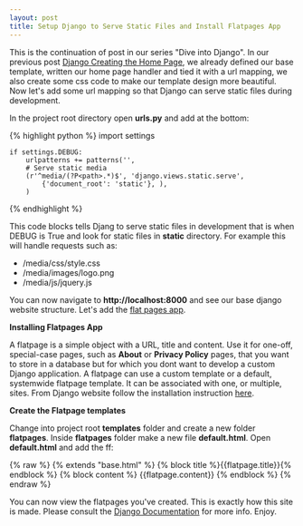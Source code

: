 ```yaml
---
layout: post
title: Setup Django to Serve Static Files and Install Flatpages App
---
```


This is the continuation of post in our series "Dive into Django". In our previous post [Django Creating the Home Page](/2010/10/django-creating-home-page.html), we already defined our base template, written our home page handler and tied it with a url mapping, we also create some css code to make our template design more beautiful. Now let's add some url mapping so that Django can serve static files during development.

In the project root directory open **urls.py** and add at the bottom:

{% highlight python %}
    import settings

    if settings.DEBUG:
        urlpatterns += patterns('',
        # Serve static media
        (r'^media/(?P<path>.*)$', 'django.views.static.serve',
            {'document_root': 'static'}, ),
        )
{% endhighlight %}

This code blocks tells Djang to serve static files in development that is when DEBUG is True and look for static files in **static** directory. For example this will handle requests such as:

- /media/css/style.css
- /media/images/logo.png
- /media/js/jquery.js

You can now navigate to **http://localhost:8000** and see our base django website structure. Let's add the [flat pages app](http://docs.djangoproject.com/en/dev/ref/contrib/flatpages/#module-django.contrib.flatpages).

**Installing Flatpages App**

A flatpage is a simple object with a URL, title and content. Use it for one-off, special-case pages, such as **About** or **Privacy Policy** pages, that you want to store in a database but for which you dont want to develop a custom Django application. A flatpage can use a custom template or a default, systemwide flatpage template. It can be associated with one, or multiple, sites. From Django website follow the installation instruction [here](http://docs.djangoproject.com/en/dev/ref/contrib/flatpages/#installation).

**Create the Flatpage templates**

Change into project root **templates** folder and create a new folder **flatpages**. Inside **flatpages** folder make a new file **default.html**. Open **default.html** and add the ff:

{% raw %}
    {% extends "base.html" %}
    {% block title %}{{flatpage.title}}{% endblock %}
    {% block content %}
    {{flatpage.content}}
    {% endblock %}
{% endraw %}

You can now view the flatpages you've created. This is exactly how this site is made. Please consult the [Django Documentation](http://docs.djangoproject.com/en/1.2/) for more info. Enjoy.
